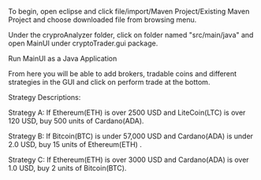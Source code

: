 To begin, open eclipse and click file/import/Maven Project/Existing Maven Project and choose downloaded file from browsing menu. 

Under the cryproAnalyzer folder, click on folder named "src/main/java" and open MainUI under cryptoTrader.gui package.

Run MainUI as a Java Application

From here you will be able to add brokers, tradable coins and different strategies in the GUI and click on perform trade at the bottom.

Strategy Descriptions:

Strategy A: 
 If Ethereum(ETH) is over 2500 USD and LiteCoin(LTC) is over 120 USD, buy 500 units of Cardano(ADA).

Strategy B:
 If Bitcoin(BTC) is under 57,000 USD and Cardano(ADA) is under 2.0 USD, buy 15 units of Ethereum(ETH) .

 Strategy C:
  If Ethereum(ETH) is over 3000 USD and Cardano(ADA) is over 1.0 USD, buy 2 units of Bitcoin(BTC).
